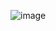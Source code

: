 ![image](https://github.com/Rana-abu-daya/capstone/assets/20618663/3b425bed-553e-418f-96ff-75b642486282)
